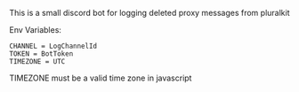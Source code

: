 This is a small discord bot for logging deleted proxy messages from pluralkit

Env Variables:

```
CHANNEL = LogChannelId
TOKEN = BotToken
TIMEZONE = UTC
```

TIMEZONE must be a valid time zone in javascript
